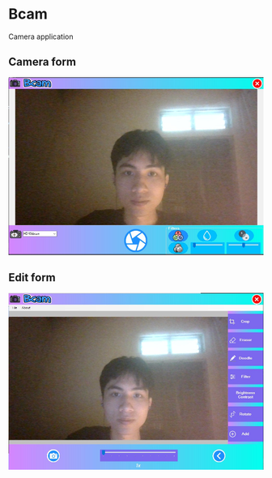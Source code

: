 # Bcam
Camera application
## Camera form
![Camera form](https://github.com/taidao1901/Bcam/blob/main/Camera.jpg)
## Edit form
![Edit form](https://github.com/taidao1901/Bcam/blob/main/edit.jpg)
